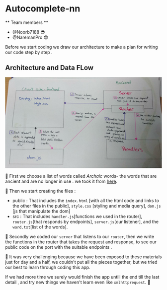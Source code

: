 # Autocomplete-nn

** Team members **  
 - @Noorb7188  :sunglasses:
 - @NaremanPro :sunglasses:

Before we start coding we draw our architecture to make a plan for writing our code step by step .   

## **Architecture and Data FLow**  

![](./public/assets/arch.jpeg)  

:scroll: First we choose a list of words called *Archaic*  words- the words that are ancient and are no longer in use . we took it from [here](https://en.oxforddictionaries.com/explore/archaic-words).  

:bookmark_tabs: Then we start creating the files :
- public : That includes the `index.html` [with all the html code and links to the other files in the public], `style.css` [styling and media query], `dom.js` [js that manipulate the dom]
- src : That includes `handler.js`[functions we used in the router], `router.js`[that responds by endpoints], `server.js`[our listener], and the `word.txt`[list of the words].  

:bookmark_tabs: Secondly we coded our `server` that listens to our `router`, then we write the functions in the router that takes the request and response, to see our public code on the port with the suitable endpoints .  

:muscle: It was very challenging because we have been exposed to these materials just for day and a half, we couldn't put all the pieces together, but we tried our best to learn through coding this app.

If we had more time we surely would finish the app untill the end till the last detail , and try new things we haven't learn even like `xmlhttprequest`. :no_good:
